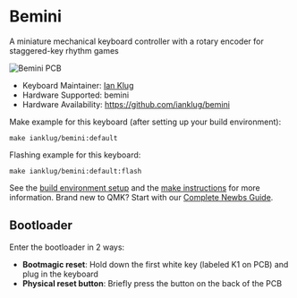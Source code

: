 # Bemini

A miniature mechanical keyboard controller with a rotary encoder for staggered-key rhythm games

![Bemini PCB](https://i.imgur.com/wbMkbHX.jpg)

* Keyboard Maintainer: [Ian Klug](https://github.com/ianklug)
* Hardware Supported: bemini
* Hardware Availability: https://github.com/ianklug/bemini

Make example for this keyboard (after setting up your build environment):

    make ianklug/bemini:default

Flashing example for this keyboard:

    make ianklug/bemini:default:flash

See the [build environment setup](https://docs.qmk.fm/#/getting_started_build_tools) and the [make instructions](https://docs.qmk.fm/#/getting_started_make_guide) for more information. Brand new to QMK? Start with our [Complete Newbs Guide](https://docs.qmk.fm/#/newbs).

## Bootloader

Enter the bootloader in 2 ways:

* **Bootmagic reset**: Hold down the first white key (labeled K1 on PCB) and plug in the keyboard
* **Physical reset button**: Briefly press the button on the back of the PCB
